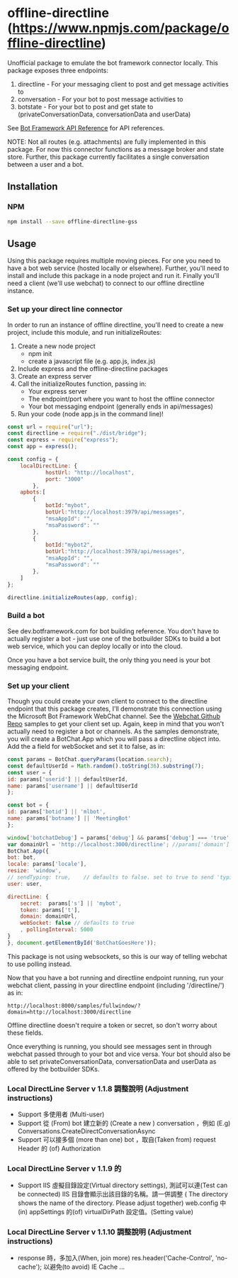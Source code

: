 offline-directline
(https://www.npmjs.com/package/offline-directline)
================
Unofficial package to emulate the bot framework connector locally. This package exposes three endpoints: 
1. directline - For your messaging client to post and get message activities to
2. conversation - For your bot to post message activities to
3. botstate - For your bot to post and get state to (privateConversationData, conversationData and userData)

See [Bot Framework API Reference](https://docs.microsoft.com/en-us/bot-framework/rest-api/bot-framework-rest-connector-api-reference) for API references. 

NOTE: Not all routes (e.g. attachments) are fully implemented in this package. For now this connector functions as a message broker and state store. Further, this package currently facilitates a single conversation between a user and a bot.


## Installation

### NPM

```sh
npm install --save offline-directline-gss
```

## Usage
Using this package requires multiple moving pieces. For one you need to have a bot web service (hosted locally or elsewhere). Further, you'll need to install and include this package in a node project and run it. Finally you'll need a client (we'll use webchat) to connect to our offline directline instance. 

### Set up your direct line connector
In order to run an instance of offline directline, you'll need to create a new project, include this module, and run initializeRoutes:

1. Create a new node project 
    * npm init 
    * create a javascript file (e.g. app.js, index.js)
2. Include express and the offline-directline packages
3. Create an express server
4. Call the initializeRoutes function, passing in:
    * Your express server
    * The endpoint/port where you want to host the offline connector
    * Your bot messaging endpoint (generally ends in api/messages)
4. Run your code (node app.js in the command line)!

```js
const url = require("url");
const directline = require("./dist/bridge");
const express = require("express");
const app = express();

const config = {
    localDirectLine: {
            hostUrl: "http://localhost",
            port: "3000"
        },
	apbots:[
		{
			botId:"mybot",
			botUrl:"http://localhost:3979/api/messages",
			"msaAppId": "",
			"msaPassword": ""
		},
		{
			botId:"mybot2",
			botUrl:"http://localhost:3978/api/messages",
			"msaAppId": "",
			"msaPassword": ""
		},
	]
};

directline.initializeRoutes(app, config);
```

### Build a bot 
See dev.botframework.com for bot building reference. You don't have to actually register a bot - just use one of the botbuilder SDKs to build a bot web service, which you can deploy locally or into the cloud. 

Once you have a bot service built, the only thing you need is your bot messaging endpoint.

### Set up your client
Though you could create your own client to connect to the directline endpoint that this package creates, I'll demonstrate this connection using the Microsoft Bot Framework WebChat channel. See the [Webchat Github Repo](https://github.com/Microsoft/BotFramework-WebChat) samples to get your client set up. Again, keep in mind that you won't actually need to register a bot or channels. As the samples demonstrate, you will create a BotChat.App which you will pass a directline object into. Add the a field for webSocket and set it to false, as in:

```js
const params = BotChat.queryParams(location.search);
const defaultUserId = Math.random().toString(36).substring(7);
const user = {
id: params['userid'] || defaultUserId,
name: params['username'] || defaultUserId
};

const bot = {
id: params['botid'] || 'mlbot',
name: params['botname'] || 'MeetingBot'
};

window['botchatDebug'] = params['debug'] && params['debug'] === 'true';
var domainUrl = 'http://localhost:3000/directline'; //params['domain']
BotChat.App({
bot: bot,
locale: params['locale'],
resize: 'window',
// sendTyping: true,    // defaults to false. set to true to send 'typing' activities to bot (and other users) when user is typing
user: user,

directLine: {
    secret:  params['s'] || 'mybot',
    token: params['t'],
    domain: domainUrl,
    webSocket: false // defaults to true
    , pollingInterval: 5000
}
}, document.getElementById('BotChatGoesHere'));
```
This package is not using websockets, so this is our way of telling webchat to use polling instead. 

Now that you have a bot running and directline endpoint running, run your webchat client, passing in your directline endpoint (including '/directline/') as in:

```
http://localhost:8000/samples/fullwindow/?domain=http://localhost:3000/directline
```
Offline directline doesn't require a token or secret, so don't worry about these fields. 


Once everything is running, you should see messages sent in through webchat passed through to your bot and vice versa. Your bot should also be able to set privateConversationData, conversationData and userData as offered by the botbuilder SDKs.

### Local DirectLine Server v 1.1.8 調整說明 (Adjustment instructions)
* Support 多使用者 (Multi-user)
* Support 從 (From) bot 建立新的 (Create a new ) conversation ，例如 (E.g) Conversations.CreateDirectConversationAsync
* Support 可以接多個 (more than one) bot ，取自(Taken from) request Header 的 (of) Authorization 
### Local DirectLine Server v 1.1.9 的
* Support IIS 虛擬目錄設定(Virtual directory settings), 測試可以連(Test can be connected) IIS 目錄會顯示出該目錄的名稱。請一併調整 (
The directory shows the name of the directory. Please adjust together) web.config 中 (in) appSettings 的(of) virtualDirPath 設定值。(Setting value)

### Local DirectLine Server v 1.1.10 調整說明 (Adjustment instructions)
* response 時，多加入(When, join more) res.header('Cache-Control', 'no-cache'); 以避免(to avoid) IE Cache ...
